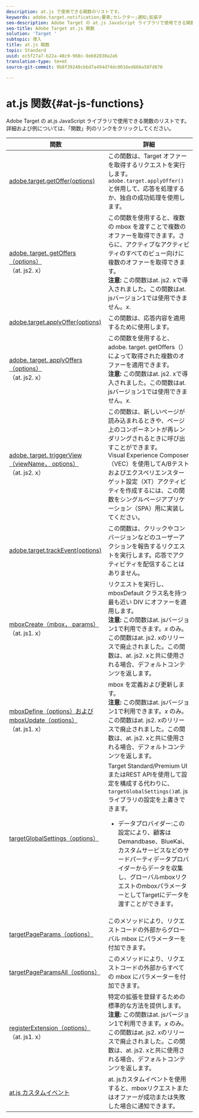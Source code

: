 ```yaml
---
description: at.js で使用できる関数のリストです。
keywords: adobe.target.notification;要素;セレクター;通知;拡張子
seo-description: Adobe Target の at.js JavaScript ライブラリで使用できる関数のリストです。
seo-title: Adobe Target at.js 関数
solution: 'Target '
subtopic: 導入
title: at.js 関数
topic: Standard
uuid: ec5f27a7-b22a-48c9-968c-9eb02830a2a6
translation-type: tm+mt
source-git-commit: 9b8f39240cbbd7a494d74dc0016ed666a58fd870

---
```



# at.js 関数{#at-js-functions}

Adobe Target の at.js JavaScript ライブラリで使用できる関数のリストです。詳細および例については、「関数」列のリンクをクリックしてください。

| 関数 | 詳細 |
| --- | --- | 
| [adobe.target.getOffer(options)](/help/c-implementing-target/c-implementing-target-for-client-side-web/adobe-target-getoffer.md) | この関数は、Target オファーを取得するリクエストを実行します。`adobe.target.applyOffer()` と併用して、応答を処理するか、独自の成功処理を使用します。 |
| [adobe. target. getOffers（options）](/help/c-implementing-target/c-implementing-target-for-client-side-web/adobe-target-getoffers-atjs-2.md)<br>（at. js2. x） | この関数を使用すると、複数の mbox を渡すことで複数のオファーを取得できます。さらに、アクティブなアクティビティのすべてのビュー向けに複数のオファーを取得できます。<br>**注意:** この関数はat. js2. xで導入されました。この関数はat. jsバージョン1では使用できません。*x*. |
| [adobe.target.applyOffer(options)](/help/c-implementing-target/c-implementing-target-for-client-side-web/adobe-target-applyoffer.md) | この関数は、応答内容を適用するために使用します。 |
| [adobe. target. applyOffers（options）](/help/c-implementing-target/c-implementing-target-for-client-side-web/adobe-target-applyoffers-atjs-2.md)<br>（at. js2. x） | この関数を使用すると、adobe. target. getOffers（）によって取得された複数のオファーを適用できます。<br>**注意:** この関数はat. js2. xで導入されました。この関数はat. jsバージョン1では使用できません。*x*. |
| [adobe. target. triggerView（viewName， options）](/help/c-implementing-target/c-implementing-target-for-client-side-web/adobe-target-triggerview-atjs-2.md)<br>（at. js2. x） | この関数は、新しいページが読み込まれるときや、ページ上のコンポーネントが再レンダリングされるときに呼び出すことができます。<br> Visual Experience Composer（VEC）を使用してA/Bテストおよびエクスペリエンスターゲット設定（XT）アクティビティを作成するには、この関数をシングルページアプリケーション（SPA）用に実装してください。 |
| [adobe.target.trackEvent(options)](/help/c-implementing-target/c-implementing-target-for-client-side-web/adobe-target-trackevent.md) | この関数は、クリックやコンバージョンなどのユーザーアクションを報告するリクエストを実行します。応答でアクティビティを配信することはありません。 |
| [mboxCreate（mbox， params）](/help/c-implementing-target/c-implementing-target-for-client-side-web/mboxcreate-atjs.md)<br>（at. js1. x） | リクエストを実行し、mboxDefault クラス名を持つ最も近い DIV にオファーを適用します。<br>**注意:** この関数はat. jsバージョン1で利用できます。*x* のみ。この関数はat. js2. xのリリースで廃止されました。この関数は、at. js2. xと共に使用される場合、デフォルトコンテンツを返します。 |
| [mboxDefine（options）およびmboxUpdate（options）](/help/c-implementing-target/c-implementing-target-for-client-side-web/mboxdefine-mboxupdate-atjs-1x.md)<br>（at. js1. x） | mbox を定義および更新します。<br>**注意:** この関数はat. jsバージョン1で利用できます。*x* のみ。この関数はat. js2. xのリリースで廃止されました。この関数は、at. js2. xと共に使用される場合、デフォルトコンテンツを返します。 |
| [targetGlobalSettings（options）](/help/c-implementing-target/c-implementing-target-for-client-side-web/targetgobalsettings.md) | Target Standard/Premium UIまたはREST APIを使用して設定を構成する代わりに、 `targetGlobalSettings()`at. jsライブラリの設定を上書きできます。<ul><li>データプロバイダー:この設定により、顧客はDemandbase、BlueKai、カスタムサービスなどのサードパーティデータプロバイダーからデータを収集し、グローバルmboxリクエストのmboxパラメーターとしてTargetにデータを渡すことができます。</li></ul> |
| [targetPageParams（options）](/help/c-implementing-target/c-implementing-target-for-client-side-web/targetpageparams.md) | このメソッドにより、リクエストコードの外部からグローバル mbox にパラメーターを付加できます。 |
| [targetPageParamsAll（options）](/help/c-implementing-target/c-implementing-target-for-client-side-web/targetpageparamsall.md) | このメソッドにより、リクエストコードの外部からすべての mbox にパラメーターを付加できます。 |
| [registerExtension（options）](/help/c-implementing-target/c-implementing-target-for-client-side-web/registerextension-atjs-1x.md)<br>（at. js1. x） | 特定の拡張を登録するための標準的な方法を提供します。<br>**注意:** この関数はat. jsバージョン1で利用できます。*x* のみ。この関数はat. js2. xのリリースで廃止されました。この関数は、at. js2. xと共に使用される場合、デフォルトコンテンツを返します。 |
| [at.js カスタムイベント](/help/c-implementing-target/c-implementing-target-for-client-side-web/atjs-custom-events.md)       | at. jsカスタムイベントを使用すると、mboxリクエストまたはオファーが成功または失敗した場合に通知できます。 |
